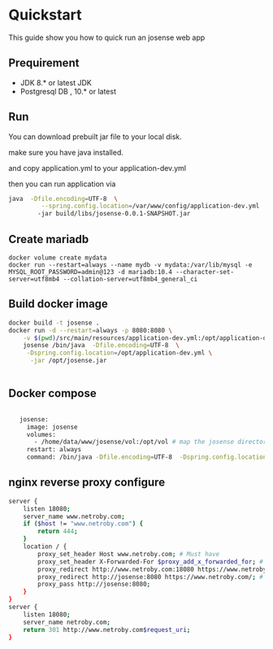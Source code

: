 # Quickstart
This guide show you how to quick run an josense web app

## Prequirement

* JDK 8.* or latest JDK
* Postgresql DB , 10.* or latest

## Run

You can download prebuilt jar file to your local disk.

make sure you have java installed.

and copy application.yml to your application-dev.yml

then you can run application via

```bash
java  -Dfile.encoding=UTF-8  \
         --spring.config.location=/var/www/config/application-dev.yml
        -jar build/libs/josense-0.0.1-SNAPSHOT.jar
```
## Create mariadb

```
docker volume create mydata
docker run --restart=always --name mydb -v mydata:/var/lib/mysql -e MYSQL_ROOT_PASSWORD=admin@123 -d mariadb:10.4 --character-set-server=utf8mb4 --collation-server=utf8mb4_general_ci

```

## Build docker image

```bash
docker build -t josense .
docker run -d --restart=always -p 8080:8080 \
    -v $(pwd)/src/main/resources/application-dev.yml:/opt/application-dev.yml \
    josense /bin/java  -Dfile.encoding=UTF-8  \
     -Dspring.config.location=/opt/application-dev.yml \
      -jar /opt/josense.jar 
    

```

## Docker compose

```bash

   josense:
     image: josense
     volumes:
       - /home/data/www/josense/vol:/opt/vol # map the josense directory to container's /opt/vol, you can put config file into it
     restart: always
     command: /bin/java -Dfile.encoding=UTF-8  -Dspring.config.location=/opt/vol/application-dev.yml -jar /opt/josense.jar

```


## nginx reverse proxy configure

```bash
server {
    listen 18080;
    server_name www.netroby.com;
    if ($host != "www.netroby.com") {
        return 444;
    }
    location / {
        proxy_set_header Host www.netroby.com; # Must have
        proxy_set_header X-Forwarded-For $proxy_add_x_forwarded_for; # Must have
        proxy_redirect http://www.netroby.com:18080 https://www.netroby.com/; # Must have
        proxy_redirect http://josense:8080 https://www.netroby.com/; # Must have
        proxy_pass http://josense:8080;
    }
}
server {
    listen 18080;
    server_name netroby.com;
    return 301 http://www.netroby.com$request_uri;
}

```